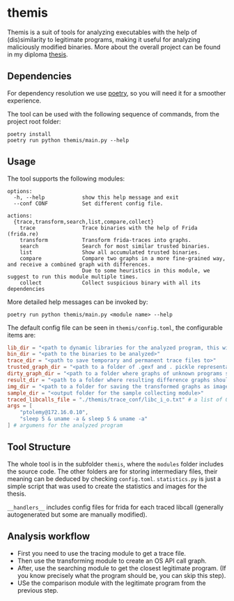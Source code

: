 # themis
Themis is a suit of tools for analyzing executables with the help of (dis)similarity to legitimate programs, making it useful for analyzing maliciously modified binaries. More about the overall project can be found in my diploma [thesis](https://is.muni.cz/th/mbw5j/).

## Dependencies
For dependency resolution we use [poetry](https://python-poetry.org), so you will need it for a smoother experience.

The tool can be used with the following sequence of commands, from the project root folder:
```
poetry install
poetry run python themis/main.py --help
```

## Usage
The tool supports the following modules:
```
options:
  -h, --help            show this help message and exit
  --conf CONF           Set different config file.

actions:
  {trace,transform,search,list,compare,collect}
    trace               Trace binaries with the help of Frida (frida.re)
    transform           Transform frida-traces into graphs.
    search              Search for most similar trusted binaries.
    list                Show all accumulated trusted binaries.
    compare             Compare two graphs in a more fine-grained way, and receive a combined graph with differences.
                        Due to some heuristics in this module, we suggest to run this module multiple times.
    collect             Collect suspicious binary with all its dependencies
```

More detailed help messages can be invoked by:
```
poetry run python themis/main.py <module name> --help
``` 

The default config file can be seen in `themis/config.toml`, the configurable items are:

```toml
lib_dir = "<path to dynamic libraries for the analyzed program, this will be used with LD_LIBRARY_PATH>" 
bin_dir = "<path to the binaries to be analyzed>"
trace_dir = "<path to save temporary and permanent trace files to>"
trusted_graph_dir = "<path to a folder of .gexf and . pickle representation of networkx graphs to be used as the database of legitimate programs>"
dirty_graph_dir = "<path to a folder where graphs of unknown programs should be saved and fetched from>"
result_dir = "<path to a folder where resulting difference graphs should be saved, for images it should have a subfolder named 'img'>"
img_dir = "<path to a folder for saving the transformed graphs as images>"
sample_dir = "<output folder for the sample collecting module>"
traced_libcalls_file = "./themis/trace_conf/libc_i_o.txt" # a list of OS API calls to trace
args = [
    "ptolemy@172.16.0.10",
    "sleep 5 & uname -a & sleep 5 & uname -a"
] # argumens for the analyzed program
```

## Tool Structure
The whole tool is in the subfolder `themis`, where the `modules` folder includes the source code. The other folders are for storing intermediary files, their meaning can be deduced by checking `config.toml`.
`statistics.py` is just a simple script that was used to create the statistics and images for the thesis.

`__handlers__` includes config files for frida for each traced libcall (generally autogenerated but some are manually modified).

## Analysis workflow

* First you need to use the tracing module to get a trace file.
* Then use the transforming module to create an OS API call graph.
* After, use the searching module to get the closest legitimate program. (If you know precisely what the program should be, you can skip this step).
* USe the comparison module with the legitimate program from the previous step.


